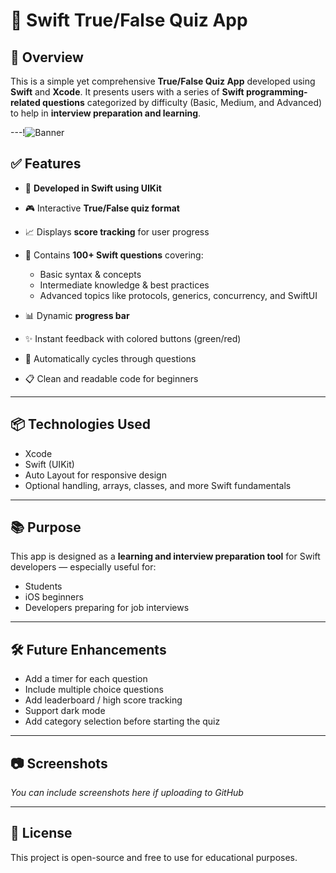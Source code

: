 
# 📱 Swift True/False Quiz App

## 🔹 Overview

This is a simple yet comprehensive **True/False Quiz App** developed using **Swift** and **Xcode**. It presents users with a series of **Swift programming-related questions** categorized by difficulty (Basic, Medium, and Advanced) to help in **interview preparation and learning**.

---!![Banner](Documentation/![banner](https://github.com/user-attachments/assets/7677c2d1-c77e-458b-b80c-fedd3e17ec7a)
)

## ✅ Features

- 🚀 **Developed in Swift using UIKit**  
- 🎮 Interactive **True/False quiz format**  
- 📈 Displays **score tracking** for user progress  
- 🧠 Contains **100+ Swift questions** covering:
  - Basic syntax & concepts
  - Intermediate knowledge & best practices
  - Advanced topics like protocols, generics, concurrency, and SwiftUI

- 📊 Dynamic **progress bar**  
- ✨ Instant feedback with colored buttons (green/red)  
- 🔄 Automatically cycles through questions  
- 📋 Clean and readable code for beginners

---

## 📦 Technologies Used

- Xcode
- Swift (UIKit)
- Auto Layout for responsive design
- Optional handling, arrays, classes, and more Swift fundamentals

---

## 📚 Purpose

This app is designed as a **learning and interview preparation tool** for Swift developers — especially useful for:
- Students
- iOS beginners
- Developers preparing for job interviews

---

## 🛠 Future Enhancements

- Add a timer for each question  
- Include multiple choice questions  
- Add leaderboard / high score tracking  
- Support dark mode  
- Add category selection before starting the quiz

---

## 📷 Screenshots

*You can include screenshots here if uploading to GitHub*

---

## 📄 License

This project is open-source and free to use for educational purposes.
